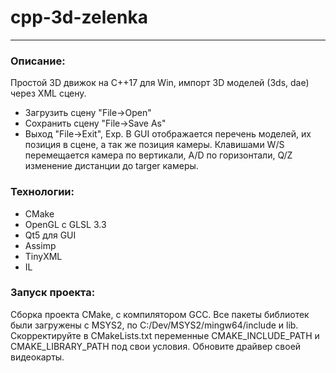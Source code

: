 # cpp-3d-zelenka

---

### Описание:

Простой 3D движок на С++17 для Win, импорт 3D моделей (3ds, dae) через XML сцену. 
- Загрузить сцену "File->Open"
- Сохранить сцену "File->Save As"
- Выход "File->Exit", Exp.
В GUI отображается перечень моделей, их позиция в сцене, а так же позиция камеры.
Клавишами W/S перемещается камера по вертикали, A/D по горизонтали, Q/Z изменение дистанции до targer камеры.

### Технологии:

- СMake
- OpenGL c GLSL 3.3
- Qt5 для GUI
- Assimp
- TinyXML
- IL

### Запуск проекта:

Сборка проекта СMake, с компилятором GCC. 
Все пакеты библиотек были загружены c MSYS2, по C:/Dev/MSYS2/mingw64/include и lib. 
Скорректируйте в CMakeLists.txt переменные CMAKE_INCLUDE_PATH и CMAKE_LIBRARY_PATH под свои условия. 
Обновите драйвер своей видеокарты.

